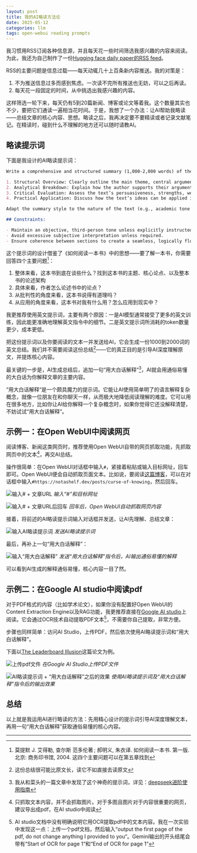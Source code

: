 ```yaml
---
layout: post
title: 我的AI略读方法论
date: 2025-05-12
categories: llm
tags: open-webui reading prompts
---
```


我习惯用RSS订阅各种信息源，并且每天花一些时间筛选我感兴趣的内容来阅读。为此，我还为自己制作了一份[Hugging face daily paper的RSS feed](https://github.com/huangboming/huggingface-daily-paper-feed)。

RSS的主要问题是信息过载——每天动辄几十上百条新内容推送。我的对策是：
1. 不为推送信息过多而感到焦虑。一次读不完所有推送也无妨，可以之后再读。
2. 每天花一段固定的时间，从中挑选出我感兴趣的内容。

这样筛选一轮下来，每天仍有5到20篇新闻、博客或论文等着我。这个数量其实也不少，要把它们通读一遍相当花时间。于是，我想了一个办法：让AI帮助我略读——总结文章的核心内容、思想。略读之后，我再决定要不要精读或者记录文献笔记。在精读时，碰到什么不理解的地方还可以随时请教AI。

## 略读提示词

下面是我设计的AI略读提示词：

```markdown
Write a comprehensive and structured summary (1,000-2,000 words) of the provided text, ensuring clarity, depth, and coherence. The summary should be structured around the following four analytical dimensions:

1. Structural Overview: Clearly outline the main theme, central argument, and overall structure of the text.
2. Analytical Breakdown: Explain how the author supports their arguments, including key concepts, evidence, reasoning, and examples.
3. Critical Evaluation: Assess the text’s persuasiveness, strengths, weaknesses, biases, and alternative perspectives. Maintain an objective tone unless otherwise specified.
4. Practical Application: Discuss how the text’s ideas can be applied in real life, considering relevance, impact, and actionable insights.

Adapt the summary style to the nature of the text (e.g., academic tone for research papers, engaging style for blogs). For academic works, cite key arguments with paraphrased points or direct quotes where appropriate. If summarizing a narrative or literary work, maintain fidelity to its themes and tone.

## Constraints:

- Maintain an objective, third-person tone unless explicitly instructed otherwise.
- Avoid excessive subjective interpretation unless required.
- Ensure coherence between sections to create a seamless, logically flowing summary.
```

这个提示词的设计借鉴了《如何阅读一本书》中的思想——要了解一本书，你需要回答四个主要问题[^1]：
1. 整体来看，这本书到底在谈些什么？找到这本书的主题、核心论点、以及整本书的论述架构
2. 具体来看，作者怎么论述书中的论点？
3. 从批判性的角度来看，这本书说得有道理吗？
4. 从应用的角度来看，这本书对我有什么用？怎么应用到现实中？

我更推荐使用英文提示词，主要有两个原因：一是AI模型通常接受了更多的英文训练，因此能更准确地理解英文指令中的细节。二是英文提示词所消耗的token数量更少，成本更低。

把这份提示词以及你要阅读的文本一并发送给AI，它会生成一份1000到2000词的英文总结。我们并不需要阅读这份总结[^2]——它的真正目的是引导AI深度理解原文，并提炼核心内容。

最关键的一步是，AI生成总结后，追加一句“用大白话解释“[^3]，AI就会用通俗易懂的大白话为你解释文章的主要内容。

“用大白话解释“是一个颇具魔力的提示词。它能让AI使用简单明了的语言解释复杂概念，就像一位朋友在和你聊天一样，从而极大地降低阅读理解的难度。它可以用在很多地方，比如你让AI给你解释一个复杂概念时，如果你觉得它还没解释清楚，不妨试试“用大白话解释”。

## 示例一：在Open WebUI中阅读网页

阅读博客、新闻这类网页时，推荐使用Open WebUI自带的网页抓取功能，先抓取网页中的文本[^4]，再交AI总结。

操作很简单：在Open WebUI对话框中输入`#`，紧接着粘贴或输入目标网址，回车即可。Open WebUI便会自动抓取页面文本。比如说，要阅读[这篇博客](https://notashelf.dev/posts/curse-of-knowing)，可以在对话框中输入`#https://notashelf.dev/posts/curse-of-knowing`，然后回车。

![输入# + 文章URL](assets/images/using-ai-for-pre-reading-1.png)
*输入“#”和目标网址*

![输入# + 文章URL后回车](assets/images/using-ai-for-pre-reading-2.png)
*回车后，Open WebUI自动抓取网页内容*

接着，将前述的AI略读提示词输入对话框并发送，让AI先理解、总结文章：

![输入AI略读提示词](assets/images/using-ai-for-pre-reading-3.png)
*发送AI略读提示词*


最后，再补上一句“用大白话解释”：

![输入“用大白话解释”](assets/images/using-ai-for-pre-reading-4.png)
*发送“用大白话解释”指令后，AI输出通俗易懂的解释*

可以看到AI生成的解释通俗易懂，核心内容一目了然。

## 示例二：在Google AI studio中阅读pdf

对于PDF格式的内容（比如学术论文），如果你没有配置好Open WebUI的Content Extraction Engine以及RAG功能，我更推荐直接在[Google AI studio](https://aistudio.google.com)上阅读。它会通过OCR技术自动提取PDF文本[^5]，不需要你自己提取，非常方便。

步骤也同样简单：访问AI Studio，上传PDF，然后依次使用AI略读提示词和“用大白话解释”。

下面以[The Leaderboard Illusion](https://arxiv.org/abs/2504.20879)这篇论文为例。

![上传pdf文件](assets/images/using-ai-for-pre-reading-5.png)
*在Google AI Studio上传PDF文件*

![AI略读提示词 + “用大白话解释”之后的效果](assets/images/using-ai-for-pre-reading-6.png)
*使用AI略读提示词及“用大白话解释”指令后的输出效果*

## 总结

以上就是我运用AI进行略读的方法：先用精心设计的提示词引导AI深度理解文本，再用一句“用大白话解释”获取通俗易懂的核心内容。

---

[^1]: 莫提默 J. 艾得勒, 查尔斯 范多伦著 ; 郝明义, 朱衣译. 如何阅读一本书. 第一版. 北京: 商务印书馆, 2004. 这四个主要问题可以在第五章找到

[^2]: 这份总结很可能比原文长，读它不如直接去读原文

[^3]: 我从和菜头的一篇文章中发现了这个神奇的提示词，详见：[deepseek进阶使用指南](https://www.hecaitou.com/2025/01/Deepseek-Advanced-Usage-Guide.html)

[^4]: 只抓取文本内容，并不会抓取图片。对于多图且图片对于内容很重要的网页，建议导出成pdf，在AI studio中阅读

[^5]: AI studio文档中没有明确说明它用OCR提取pdf中的文本内容。我在一次实验中发现这一点：上传一个pdf文档，然后输入“output the first page of the pdf, do not change anything I provided to you“。Gemini输出的开头结尾会带有“Start of OCR for page 1“和“End of OCR for page 1“

